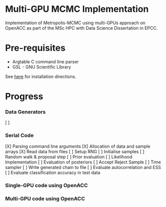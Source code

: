 # Multi-GPU MCMC Implementation
Implementation of Metropolis-MCMC using multi-GPUs approach on OpenACC as part of the MSc HPC with Data Science Dissertation in EPCC.

# Pre-requisites

- Argtable C command line parser
- GSL - GNU Scientific Library

See [here](./docs/installations/install.md) for installation directions.

# Progress

### Data Generators

[ ]

### Serial Code
[X] Parsing command line arguments
[X] Allocation of data and sample arrays
[X] Read data from files
[ ] Setup RNG
[ ] Initialise samples
[ ] Random walk & proposal step
[ ] Prior evaluation
[ ] Likelihood Implementation
[ ] Evaluation of posteriors
[ ] Accept Reject Sample
[ ] Time sampler
[ ] Write generated chain to file
[ ] Evaluate autocorrelation and ESS
[ ] Evaluate classification accuracy in test data

### Single-GPU code using OpenACC

### Multi-GPU code using OpenACC
